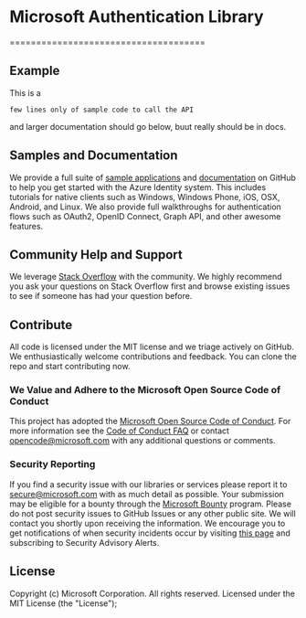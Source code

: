 # Microsoft Authentication Library
=====================================

## Example


This is a 

`few lines only of sample code to call the API`

and larger documentation should go below, buut really should be in docs.

## Samples and Documentation

We provide a full suite of [sample applications](https://github.com/Azure-Samples) and [documentation](http://cocoadocs.org/docsets/MSAL/) on GitHub to help you get started with the Azure Identity system. This includes tutorials for native clients such as Windows, Windows Phone, iOS, OSX, Android, and Linux. We also provide full walkthroughs for authentication flows such as OAuth2, OpenID Connect, Graph API, and other awesome features. 

## Community Help and Support

We leverage [Stack Overflow](http://stackoverflow.com/questions/tagged/msal) with the community. We highly recommend you ask your questions on Stack Overflow first and browse existing issues to see if someone has had your question before. 

## Contribute

All code is licensed under the MIT license and we triage actively on GitHub. We enthusiastically welcome contributions and feedback. You can clone the repo and start contributing now.

### We Value and Adhere to the Microsoft Open Source Code of Conduct

This project has adopted the [Microsoft Open Source Code of Conduct](https://opensource.microsoft.com/codeofconduct/). For more information see the [Code of Conduct FAQ](https://opensource.microsoft.com/codeofconduct/faq/) or contact [opencode@microsoft.com](mailto:opencode@microsoft.com) with any additional questions or comments.

### Security Reporting

If you find a security issue with our libraries or services please report it to [secure@microsoft.com](mailto:secure@microsoft.com) with as much detail as possible. Your submission may be eligible for a bounty through the [Microsoft Bounty](http://aka.ms/bugbounty) program. Please do not post security issues to GitHub Issues or any other public site. We will contact you shortly upon receiving the information. We encourage you to get notifications of when security incidents occur by visiting [this page](https://technet.microsoft.com/en-us/security/dd252948) and subscribing to Security Advisory Alerts.

## License

Copyright (c) Microsoft Corporation.  All rights reserved. Licensed under the MIT License (the "License");

